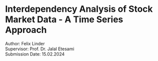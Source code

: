 # Interdependency Analysis of Stock Market Data - A Time Series Approach
Author: Felix Linder\
Supervisor: Prof. Dr. Jalal Etesami\
Submission Date: 15.02.2024
